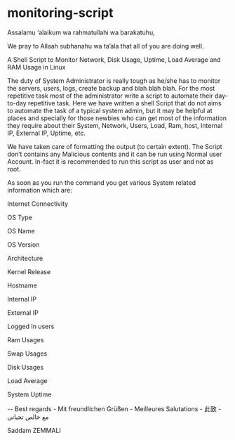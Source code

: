 # monitoring-script
Assalamu ‘alaikum wa rahmatullahi wa barakatuhu,

We pray to Allaah subhanahu wa ta’ala that all of you are doing well.

A Shell Script to Monitor Network, Disk Usage, Uptime, Load Average and RAM Usage in Linux

The duty of System Administrator is really tough as he/she has to monitor the servers, users, logs, create backup and blah blah blah. For the most repetitive task most of the administrator write a script to automate their day-to-day repetitive task. Here we have written a shell Script that do not aims to automate the task of a typical system admin, but it may be helpful at places and specially for those newbies who can get most of the information they require about their System, Network, Users, Load, Ram, host, Internal IP, External IP, Uptime, etc.

We have taken care of formatting the output (to certain extent). The Script don’t contains any Malicious contents and it can be run using Normal user Account. In-fact it is recommended to run this script as user and not as root.

As soon as you run the command you get various System related information which are:

Internet Connectivity

OS Type

OS Name

OS Version

Architecture

Kernel Release

Hostname

Internal IP

External IP

Logged In users

Ram Usages

Swap Usages

Disk Usages

Load Average

System Uptime

--
Best regards - Mit freundlichen Grüßen - Meilleures Salutations - 此致 - مع خالص تحياتي

Saddam ZEMMALI
